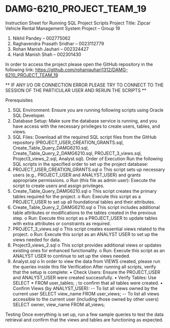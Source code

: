 # DAMG-6210_PROJECT_TEAM_19

Instruction Sheet for Running SQL Project Scripts
Project Title: Zipcar Vehicle Rental Management System
Project – Group 19
1. Nikhil Pandey – 002775062
2. Raghavendra Prasath Sridhar – 0023112779
3. Rohan Manish Jauhari – 002324427
4. Hardi Manish Shah – 002301430
 
In order to access the project please open the GitHub repository in the following link:
https://github.com/rohanjauhari1312/DAMG-6210_PROJECT_TEAM_19
 
** IF ANY I/O OR CONNECTION ERROR PLEASE TRY TO CONNECT TO THE SESSION OF THE PARTICULAR USER AND RERUN THE SCRIPTS **
 
Prerequisites
1. SQL Environment: Ensure you are running following scripts using Oracle SQL Developer.
2. Database Setup: Make sure the database service is running, and you have access with the necessary privileges to create users, tables, and views.
3. SQL Files: Download all the required SQL script files from the GitHub repository (PROJECT_USER_CREATION_GRANTS.sql, Create_Table_Query_DAMG6210.sql, Create_Table_Query_2_DAMG6210.sql, PROJECT_3_views.sql, Project3_views_2.sql, Analyst.sql).
Order of Execution
Run the following SQL scripts in the specified order to set up the project database:
1. PROJECT_USER_CREATION_GRANTS.sql
o This script sets up necessary users (e.g., PROJECT_USER and ANALYST_USER) and grants appropriate permissions.
o Run (this file as admin user): Execute the script to create users and assign privileges.
2. Create_Table_Query_DAMG6210.sql
o This script creates the primary tables required for the project.
o Run: Execute this script as a PROJECT_USER to set up all foundational tables and their attributes.
3. Create_Table_Query_2_DAMG6210.sql
o This script includes additional table attributes or modifications to the tables created in the previous step.
o Run: Execute this script as a PROJECT_USER to update tables with extra attributes or constraints as required.
4. PROJECT_3_views.sql
o This script creates essential views related to the project.
o Run: Execute this script as an ANALYST USER to set up the views needed for data.
5. Project3_views_2.sql
o This script provides additional views or updates existing ones for enhanced functionality.
o Run: Execute this script as an ANALYST USER to continue to set up the views needed.
6. Analyst.sql
o In order to view the data from VIEWS created, please run the queries inside this file
Verification
After running all scripts, verify that the setup is complete:
• Check Users: Ensure the PROJECT_USER and ANALYST_USER were created successfully.
• Verify Tables: Use SELECT * FROM user_tables; ; to confirm that all tables were created.
• Confirm Views (by ANALYST_USER):
-- To list all views owned by the current user
SELECT view_name
FROM user_views;
-- To list all views accessible to the current user (including those owned by other users)
SELECT owner, view_name
FROM all_views;
 
Testing
Once everything is set up, run a few sample queries to test the data retrieval and confirm that the views and tables are functioning as expected.
